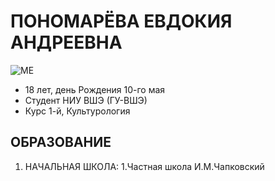 # ПОНОМАРЁВА ЕВДОКИЯ АНДРЕЕВНА 

![ME](https://pp.userapi.com/c840130/v840130004/3e882/cLa9b0HfSU4.jpg)

* 18 лет, день Рождения 10-го мая
* Студент НИУ ВШЭ (ГУ-ВШЭ)
* Курс 1-й, Культурология 

## ОБРАЗОВАНИЕ 
1. НАЧАЛЬНАЯ ШКОЛА:
       1.Частная школа И.М.Чапковский
